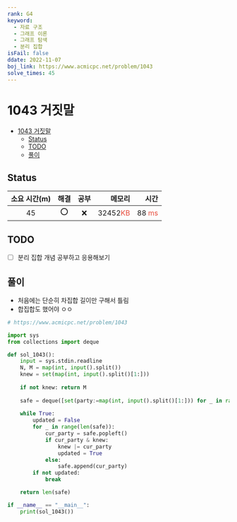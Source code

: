 ```yaml
---
rank: G4
keyword:
  - 자료 구조
  - 그래프 이론
  - 그래프 탐색
  - 분리 집합
isFail: false
ddate: 2022-11-07
boj_link: https://www.acmicpc.net/problem/1043
solve_times: 45
---
```


# 1043 거짓말
- [1043 거짓말](#1043-거짓말)
  - [Status](#status)
  - [TODO](#todo)
  - [풀이](#풀이)

## Status

| 소요 시간(m) | 해결  | 공부  |                                      메모리 |                                       시간 |
| :----------: | :---: | :---: | ------------------------------------------: | -----------------------------------------: |
|      45      |   ⭕️   |   ❌   | 32452<span style="color:#e74c3c">KB</span> | 88 <span style="color:#e74c3c">ms</span> |

## TODO
- [ ] 분리 집합 개념 공부하고 응용해보기

## 풀이
- 처음에는 단순히 차집합 길이만 구해서 틀림
- 합집합도 했어야 ㅇㅇ

```py
# https://www.acmicpc.net/problem/1043

import sys
from collections import deque

def sol_1043():
    input = sys.stdin.readline
    N, M = map(int, input().split())
    knew = set(map(int, input().split()[1:]))
    
    if not knew: return M
    
    safe = deque([set(party:=map(int, input().split()[1:])) for _ in range(M)])
    
    while True:
        updated = False
        for _ in range(len(safe)):
            cur_party = safe.popleft()
            if cur_party & knew:
                knew |= cur_party
                updated = True
            else:
                safe.append(cur_party)
        if not updated: 
            break

    return len(safe)

if __name__ == "__main__":
    print(sol_1043())
```